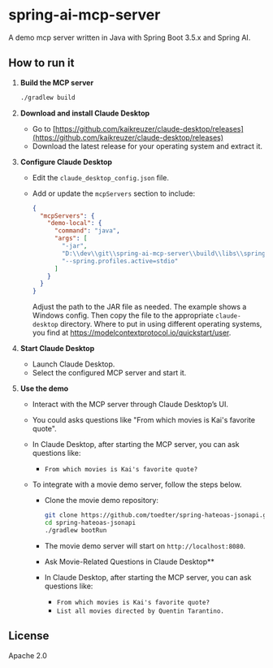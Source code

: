 # spring-ai-mcp-server

A demo mcp server written in Java with Spring Boot 3.5.x and Spring AI.

## How to run it

1. **Build the MCP server**

   ```sh
   ./gradlew build
   ```

2. **Download and install Claude Desktop**

    - Go to [https://github.com/kaikreuzer/claude-desktop/releases](https://github.com/kaikreuzer/claude-desktop/releases)
    - Download the latest release for your operating system and extract it.

3. **Configure Claude Desktop**

    - Edit the `claude_desktop_config.json` file.
    - Add or update the `mcpServers` section to include:

      ```json
      {
        "mcpServers": {
          "demo-local": {
            "command": "java",
            "args": [
              "-jar",
              "D:\\dev\\git\\spring-ai-mcp-server\\build\\libs\\spring-ai-mcp-server-0.0.1-SNAPSHOT.jar",
              "--spring.profiles.active=stdio"
            ]
          }
        }
      }
      ```

      Adjust the path to the JAR file as needed. The example shows a Windows config.
      Then copy the file to the appropriate `claude-desktop` directory.
      Where to put in using different operating systems, you find at https://modelcontextprotocol.io/quickstart/user.

4. **Start Claude Desktop**

    - Launch Claude Desktop.
    - Select the configured MCP server and start it.

5. **Use the demo**

    - Interact with the MCP server through Claude Desktop’s UI.
    - You could asks questions like "From which movies is Kai's favorite quote".
    - In Claude Desktop, after starting the MCP server, you can ask questions like:
      - `From which movies is Kai's favorite quote?`
    - To integrate with a movie demo server, follow the steps below.

      - Clone the movie demo repository:
        ```sh
        git clone https://github.com/toedter/spring-hateoas-jsonapi.git
        cd spring-hateoas-jsonapi
        ./gradlew bootRun
        ```
      - The movie demo server will start on `http://localhost:8080`.
      - Ask Movie-Related Questions in Claude Desktop**
  
      - In Claude Desktop, after starting the MCP server, you can ask questions like:
          - `From which movies is Kai's favorite quote?`
          - `List all movies directed by Quentin Tarantino.`
  
## License

Apache 2.0


